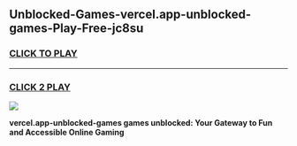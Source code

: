 
## Unblocked-Games-vercel.app-unblocked-games-Play-Free-jc8su
<h3>
<a href="https://premium76.site?title=vercel.app-unblocked-games&ref=09A">CLICK TO PLAY</a></h3>
<hr>

<h3>
<a href="https://premium76.site?title=vercel.app-unblocked-games&ref=09A">CLICK 2 PLAY</a>
  
</h3>

<a href="https://premium76.site?title=vercel.app-unblocked-games&ref=09A"><img src="https://clearcache.store/games.png"></a>


**vercel.app-unblocked-games games unblocked: Your Gateway to Fun and Accessible Online Gaming**
